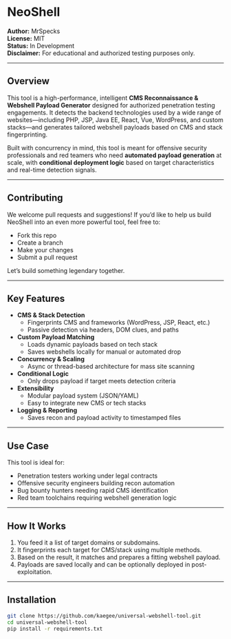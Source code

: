# NeoShell

**Author:** MrSpecks  
**License:** MIT  
**Status:** In Development  
**Disclaimer:** For educational and authorized testing purposes only.

---

## Overview

This tool is a high-performance, intelligent **CMS Reconnaissance & Webshell Payload Generator** designed for authorized penetration testing engagements. It detects the backend technologies used by a wide range of websites—including PHP, JSP, Java EE, React, Vue, WordPress, and custom stacks—and generates tailored webshell payloads based on CMS and stack fingerprinting.

Built with concurrency in mind, this tool is meant for offensive security professionals and red teamers who need **automated payload generation** at scale, with **conditional deployment logic** based on target characteristics and real-time detection signals.

---

## Contributing

We welcome pull requests and suggestions! If you’d like to help us build NeoShell into an even more powerful tool, feel free to:

- Fork this repo
- Create a branch
- Make your changes
- Submit a pull request

Let’s build something legendary together.

---

## Key Features

- **CMS & Stack Detection**
  - Fingerprints CMS and frameworks (WordPress, JSP, React, etc.)
  - Passive detection via headers, DOM clues, and paths
- **Custom Payload Matching**
  - Loads dynamic payloads based on tech stack
  - Saves webshells locally for manual or automated drop
- **Concurrency & Scaling**
  - Async or thread-based architecture for mass site scanning
- **Conditional Logic**
  - Only drops payload if target meets detection criteria
- **Extensibility**
  - Modular payload system (JSON/YAML)
  - Easy to integrate new CMS or tech stacks
- **Logging & Reporting**
  - Saves recon and payload activity to timestamped files

---

## Use Case

This tool is ideal for:

- Penetration testers working under legal contracts
- Offensive security engineers building recon automation
- Bug bounty hunters needing rapid CMS identification
- Red team toolchains requiring webshell generation logic

---

## How It Works

1. You feed it a list of target domains or subdomains.
2. It fingerprints each target for CMS/stack using multiple methods.
3. Based on the result, it matches and prepares a fitting webshell payload.
4. Payloads are saved locally and can be optionally deployed in post-exploitation.

---

## Installation

```bash
git clone https://github.com/kaegee/universal-webshell-tool.git
cd universal-webshell-tool
pip install -r requirements.txt
